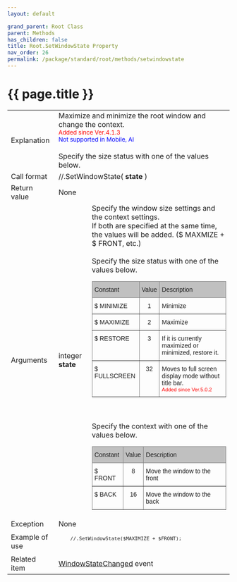```yaml
---
layout: default

grand_parent: Root Class
parent: Methods
has_children: false
title: Root.SetWindowState Property
nav_order: 26
permalink: /package/standard/root/methods/setwindowstate
---
```

# {{ page.title }}

<table>
  <tr>
    <td>Explanation</td>
    <td colspan="2">Maximize and minimize the root window and change the context.<br><small><span style="color:red">Added since Ver.4.1.3</span></small><br><small><span style="color:blue">Not supported in Mobile, AI</span></small><br><br>Specify the size status with one of the values ​​below.</td>
  </tr>
  <tr>
    <td>Call format</td>
    <td colspan="2">//.SetWindowState( <b>state</b> )</td>
  </tr>
  <tr>
    <td>Return value</td>
    <td colspan="2">None</td>
  </tr>  
  <tr>
    <td>Arguments</td>
    <td>integer <b>state</b></td>
    <td>Specify the window size settings and the context settings.<br>If both are specified at the same time, the values will be added. ($ MAXMIZE + $ FRONT, etc.)<br><br>Specify the size status with one of the values below.<style type="text/css">
.tg  {border-collapse:collapse;border-spacing:0;}
.tg td{border-color:black;border-style:solid;border-width:1px;font-family:Arial, sans-serif;font-size:14px;
  overflow:hidden;padding:10px 5px;word-break:normal;}
.tg th{border-color:black;border-style:solid;border-width:1px;font-family:Arial, sans-serif;font-size:14px;
  font-weight:normal;overflow:hidden;padding:10px 5px;word-break:normal;}
.tg .tg-34fe{background-color:#c0c0c0;border-color:inherit;text-align:center;vertical-align:top}
.tg .tg-c3ow{border-color:inherit;text-align:center;vertical-align:top}
.tg .tg-llyw{background-color:#c0c0c0;border-color:inherit;text-align:left;vertical-align:top}
.tg .tg-0pky{border-color:inherit;text-align:left;vertical-align:top}
</style>
<table class="tg">
<thead>
  <tr>
    <th class="tg-llyw">Constant</th>
    <th class="tg-34fe">Value</th>
    <th class="tg-llyw">Description</th>
  </tr>
</thead>
<tbody>
  <tr>
    <td class="tg-0pky">$ MINIMIZE</td>
    <td class="tg-c3ow">1</td>
    <td class="tg-0pky">Minimize</td>
  </tr>
  <tr>
    <td class="tg-0pky">$ MAXIMIZE</td>
    <td class="tg-c3ow">2</td>
    <td class="tg-0pky">Maximize</td>
  </tr>
  <tr>
    <td class="tg-0pky">$ RESTORE</td>
    <td class="tg-c3ow">3</td>
    <td class="tg-0pky">If it is currently maximized or minimized, restore it.</td>
  </tr>
  <tr>
    <td class="tg-0pky">$ FULLSCREEN</td>
    <td class="tg-c3ow">32</td>
    <td class="tg-0pky">Moves to full screen display mode without title bar.<br><small><span style="color:red">Added since Ver.5.0.2</span></small></td>
  </tr>
</tbody>
</table><br><br>Specify the context with one of the values ​​below.<br><style type="text/css">
.tg  {border-collapse:collapse;border-spacing:0;}
.tg td{border-color:black;border-style:solid;border-width:1px;font-family:Arial, sans-serif;font-size:14px;
  overflow:hidden;padding:10px 5px;word-break:normal;}
.tg th{border-color:black;border-style:solid;border-width:1px;font-family:Arial, sans-serif;font-size:14px;
  font-weight:normal;overflow:hidden;padding:10px 5px;word-break:normal;}
.tg .tg-34fe{background-color:#c0c0c0;border-color:inherit;text-align:center;vertical-align:top}
.tg .tg-c3ow{border-color:inherit;text-align:center;vertical-align:top}
.tg .tg-llyw{background-color:#c0c0c0;border-color:inherit;text-align:left;vertical-align:top}
.tg .tg-0pky{border-color:inherit;text-align:left;vertical-align:top}
</style>
<table class="tg">
<thead>
  <tr>
    <th class="tg-llyw">Constant</th>
    <th class="tg-34fe">Value</th>
    <th class="tg-llyw">Description</th>
  </tr>
</thead>
<tbody>
  <tr>
    <td class="tg-0pky">$ FRONT</td>
    <td class="tg-c3ow">8</td>
    <td class="tg-0pky">Move the window to the front</td>
  </tr>
  <tr>
    <td class="tg-0pky">$ BACK</td>
    <td class="tg-c3ow">16</td>
    <td class="tg-0pky">Move the window to the back</td>
  </tr>
</tbody>
</table></td>
  </tr>
  <tr>
    <td>Exception</td>
    <td colspan="2">None</td>
  </tr>
  <tr>
    <td>Example of use</td>
    <td colspan="2">
    <code><pre>
    //.SetWindowState($MAXIMIZE + $FRONT);
    </pre></code></td>
  </tr>
  <tr>
    <td>Related item</td>
    <td colspan="2"><a href="/package/standard/root/events/windowstatechanged">WindowStateChanged</a> event</td>
  </tr>
</table>



